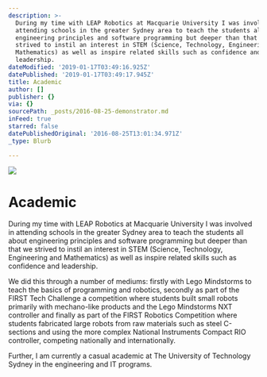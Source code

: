 ```yaml
---
description: >-
  During my time with LEAP Robotics at Macquarie University I was involved in
  attending schools in the greater Sydney area to teach the students all about
  engineering principles and software programming but deeper than that we
  strived to instil an interest in STEM (Science, Technology, Engineering and
  Mathematics) as well as inspire related skills such as confidence and
  leadership.
dateModified: '2019-01-17T03:49:16.925Z'
datePublished: '2019-01-17T03:49:17.945Z'
title: Academic
author: []
publisher: {}
via: {}
sourcePath: _posts/2016-08-25-demonstrator.md
inFeed: true
starred: false
datePublishedOriginal: '2016-08-25T13:01:34.971Z'
_type: Blurb

---
```

![](https://the-grid-user-content.s3-us-west-2.amazonaws.com/28231356-362b-415c-a874-3be89cc9ca76.jpg)

# Academic

During my time with LEAP Robotics at Macquarie University I was involved in attending schools in the greater Sydney area to teach the students all about engineering principles and software programming but deeper than that we strived to instil an interest in STEM (Science, Technology, Engineering and Mathematics) as well as inspire related skills such as confidence and leadership.

We did this through a number of mediums: firstly with Lego Mindstorms to teach the basics of programming and robotics, secondly as part of the FIRST Tech Challenge a competition where students built small robots primarily with mechano-like products and the Lego Mindstorms NXT controller and finally as part of the FIRST Robotics Competition where students fabricated large robots from raw materials such as steel C-sections and using the more complex National Instruments Compact RIO controller, competing nationally and internationally.

Further, I am currently a casual academic at The University of Technology Sydney in the engineering and IT programs.